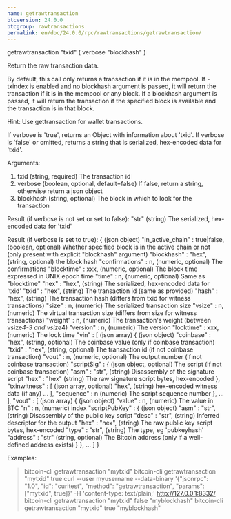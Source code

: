 ```yaml
---
name: getrawtransaction
btcversion: 24.0.0
btcgroup: rawtransactions
permalink: en/doc/24.0.0/rpc/rawtransactions/getrawtransaction/
---
```


getrawtransaction "txid" ( verbose "blockhash" )

Return the raw transaction data.

By default, this call only returns a transaction if it is in the mempool. If -txindex is enabled
and no blockhash argument is passed, it will return the transaction if it is in the mempool or any block.
If a blockhash argument is passed, it will return the transaction if
the specified block is available and the transaction is in that block.

Hint: Use gettransaction for wallet transactions.

If verbose is 'true', returns an Object with information about 'txid'.
If verbose is 'false' or omitted, returns a string that is serialized, hex-encoded data for 'txid'.

Arguments:
1. txid         (string, required) The transaction id
2. verbose      (boolean, optional, default=false) If false, return a string, otherwise return a json object
3. blockhash    (string, optional) The block in which to look for the transaction

Result (if verbose is not set or set to false):
"str"    (string) The serialized, hex-encoded data for 'txid'

Result (if verbose is set to true):
{                                    (json object)
  "in_active_chain" : true|false,    (boolean, optional) Whether specified block is in the active chain or not (only present with explicit "blockhash" argument)
  "blockhash" : "hex",               (string, optional) the block hash
  "confirmations" : n,               (numeric, optional) The confirmations
  "blocktime" : xxx,                 (numeric, optional) The block time expressed in UNIX epoch time
  "time" : n,                        (numeric, optional) Same as "blocktime"
  "hex" : "hex",                     (string) The serialized, hex-encoded data for 'txid'
  "txid" : "hex",                    (string) The transaction id (same as provided)
  "hash" : "hex",                    (string) The transaction hash (differs from txid for witness transactions)
  "size" : n,                        (numeric) The serialized transaction size
  "vsize" : n,                       (numeric) The virtual transaction size (differs from size for witness transactions)
  "weight" : n,                      (numeric) The transaction's weight (between vsize*4-3 and vsize*4)
  "version" : n,                     (numeric) The version
  "locktime" : xxx,                  (numeric) The lock time
  "vin" : [                          (json array)
    {                                (json object)
      "coinbase" : "hex",            (string, optional) The coinbase value (only if coinbase transaction)
      "txid" : "hex",                (string, optional) The transaction id (if not coinbase transaction)
      "vout" : n,                    (numeric, optional) The output number (if not coinbase transaction)
      "scriptSig" : {                (json object, optional) The script (if not coinbase transaction)
        "asm" : "str",               (string) Disassembly of the signature script
        "hex" : "hex"                (string) The raw signature script bytes, hex-encoded
      },
      "txinwitness" : [              (json array, optional)
        "hex",                       (string) hex-encoded witness data (if any)
        ...
      ],
      "sequence" : n                 (numeric) The script sequence number
    },
    ...
  ],
  "vout" : [                         (json array)
    {                                (json object)
      "value" : n,                   (numeric) The value in BTC
      "n" : n,                       (numeric) index
      "scriptPubKey" : {             (json object)
        "asm" : "str",               (string) Disassembly of the public key script
        "desc" : "str",              (string) Inferred descriptor for the output
        "hex" : "hex",               (string) The raw public key script bytes, hex-encoded
        "type" : "str",              (string) The type, eg 'pubkeyhash'
        "address" : "str"            (string, optional) The Bitcoin address (only if a well-defined address exists)
      }
    },
    ...
  ]
}

Examples:
> bitcoin-cli getrawtransaction "mytxid"
> bitcoin-cli getrawtransaction "mytxid" true
> curl --user myusername --data-binary '{"jsonrpc": "1.0", "id": "curltest", "method": "getrawtransaction", "params": ["mytxid", true]}' -H 'content-type: text/plain;' http://127.0.0.1:8332/
> bitcoin-cli getrawtransaction "mytxid" false "myblockhash"
> bitcoin-cli getrawtransaction "mytxid" true "myblockhash"


